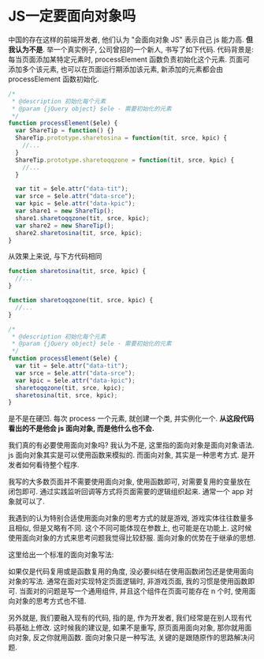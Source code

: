 # JS一定要面向对象吗

中国的存在这样的前端开发者, 他们认为 "会面向对象 JS" 表示自己 js 能力高. **但我认为不是**. 举一个真实例子, 公司曾招的一个新人, 书写了如下代码. 代码背景是: 每当页面添加某特定元素时, processElement 函数负责初始化这个元素. 页面可添加多个该元素, 也可以在页面运行期添加该元素, 新添加的元素都会由 processElement 函数初始化.

```js
/*
 * @description 初始化每个元素
 * @param {jQuery object} $ele - 需要初始化的元素
 */
function processElement($ele) {
  var ShareTip = function() {}
  ShareTip.prototype.sharetosina = function(tit, srce, kpic) {
    //...
  }
  ShareTip.prototype.sharetoqqzone = function(tit, srce, kpic) {
    //...
  }

  var tit = $ele.attr("data-tit");
  var srce = $ele.attr("data-srce");
  var kpic = $ele.attr("data-kpic");
  var share1 = new ShareTip();
  share1.sharetoqqzone(tit, srce, kpic);
  var share2 = new ShareTip();
  share2.sharetosina(tit, srce, kpic);
}
```
从效果上来说, 与下方代码相同
```js
function sharetosina(tit, srce, kpic) {
  //...
}

function sharetoqqzone(tit, srce, kpic) {
  //...
}

/*
 * @description 初始化每个元素
 * @param {jQuery object} $ele - 需要初始化的元素
 */
function processElement($ele) {
  var tit = $ele.attr("data-tit");
  var srce = $ele.attr("data-srce");
  var kpic = $ele.attr("data-kpic");
  sharetoqqzone(tit, srce, kpic);
  sharetosina(tit, srce, kpic);
}
```

是不是在硬凹. 每次 process 一个元素, 就创建一个类, 并实例化一个. **从这段代码看出的不是他会 js 面向对象, 而是他什么也不会.**

我们真的有必要使用面向对象吗? 我认为不是, 这里指的面向对象是面向对象语法. js 面向对象其实是可以使用函数来模拟的. 而面向对象, 其实是一种思考方式. 是开发者如何看待整个程序. 

我写的大多数页面并不需要使用面向对象, 使用函数即可, 对需要复用的变量放在闭包即可. 通过实践监听回调等方式将页面需要的逻辑组织起来. 通常一个 app 对象就可以了.

我遇到的认为特别合适使用面向对象的思考方式的就是游戏, 游戏实体往往数量多且相似, 但是又略有不同. 这个不同可能体现在参数上, 也可能是在功能上. 这时候使用面向对象的方式来思考问题我觉得比较舒服. 面向对象的优势在于继承的思想.

这里给出一个标准的面向对象写法:

如果仅是代码复用或是函数复用的角度, 没必要纠结在使用函数闭包还是使用面向对象的写法. 通常在面对实现特定页面逻辑时, 非游戏页面, 我的习惯是使用函数即可. 当面对的问题是写一个通用组件, 并且这个组件在页面可能存在 n 个时, 使用面向对象的思考方式也不错.

另外就是, 我们要融入现有的代码, 指的是, 作为开发者, 我们经常是在别人现有代码基础上修改. 这时候我的建议是, 如果不是重写, 原页面用面向对象, 那你就用面向对象, 反之你就用函数. 面向对象只是一种写法, 关键的是跟随原作的思路解决问题. 
